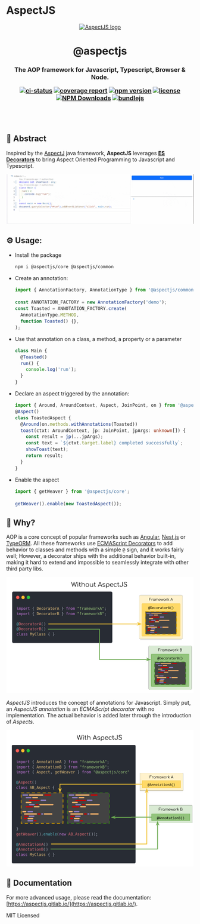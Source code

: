 # AspectJS

<p align="center"><a href="https://github.com/NicolasThierion/aspectjs"><img src="https://aspectjs.gitlab.io/logo.png" alt="AspectJS logo" height="140"/></a></p>
<h1 align="center">@aspectjs</h1>

<h3 align="center">The AOP framework for Javascript, Typescript, Browser & Node.</p>

<p align="center">

[![ci-status]](https://gitlab.com/aspectjs/aspectjs)
[![coverage report]](https://gitlab.com/aspectjs/aspectjs/-/commits/main)
[![npm version]](https://www.npmjs.com/package/@aspectjs/core)
[![license]](https://www.npmjs.com/package/@aspectjs/core)
[![NPM Downloads]](https://www.npmjs.com/package/@aspectjs/core)
[![bundlejs]](https://bundlejs.com/?q=%40aspectjs%2Fcommon%2C%40aspectjs%2Fcore&treeshake=[*]%2C[*])
<!--[![Latest Release]](https://gitlab.com/aspectjs/aspectjs/-/releases)-->

</p><br/><br/>

## 📜 Abstract

Inspired by the [AspectJ](https://www.eclipse.org/aspectj/) java framework,
**AspectJS** leverages **[ES Decorators](https://github.com/tc39/proposal-decorators)** to bring
Aspect Oriented Programming to Javascript and Typescript.

![demo-gif]


## ⚙️ Usage:

- Install the package
  ```bash
  npm i @aspectjs/core @aspectjs/common
  ```
- Create an annotation:

  ```ts
  import { AnnotationFactory, AnnotationType } from '@aspectjs/common';

  const ANNOTATION_FACTORY = new AnnotationFactory('demo');
  const Toasted = ANNOTATION_FACTORY.create(
    AnnotationType.METHOD,
    function Toasted() {},
  );
  ```

- Use that annotation on a class, a method, a property or a parameter
  ```ts
  class Main {
    @Toasted()
    run() {
      console.log('run');
    }
  }
  ```
- Declare an aspect triggered by the annotation:
  ```ts
  import { Around, AroundContext, Aspect, JoinPoint, on } from '@aspectjs/core';
  @Aspect()
  class ToastedAspect {
    @Around(on.methods.withAnnotations(Toasted))
    toast(ctxt: AroundContext, jp: JoinPoint, jpArgs: unknown[]) {
      const result = jp(...jpArgs);
      const text = `${ctxt.target.label} completed successfully`;
      showToast(text);
      return result;
    }
  }
  ```
- Enable the aspect

  ```ts
  import { getWeaver } from '@aspectjs/core';

  getWeaver().enable(new ToastedAspect());
  ```

## 🚀 Why?

AOP is a core concept of popular frameworks such as [Angular](https://angular.io/), [Nest.js](https://nestjs.com/) or [TypeORM](https://github.com/typeorm/typeorm). All these frameworks use [ECMAScript Decorators](https://github.com/tc39/proposal-decorators) to add behavior to classes and methods with a simple `@` sign, and it works fairly well; However, a decorator ships with the additional behavior built-in, making it hard to extend and impossible to seamlessly integrate with other third party libs.

![without-aspectjs]

_AspectJS_ introduces the concept of annotations for Javascript. Simply put, an _AspectJS annotation_ is an _ECMAScript decorator_ with no implementation. The actual behavior is added later through the introduction of _Aspects_.

![with-aspectjs]

## 🔗 Documentation

For more advanced usage, please read the documentation: [https://aspectjs.gitlab.io/](https://aspectjs.gitlab.io/).

MIT Licensed

[coverage report]: https://gitlab.com/aspectjs/aspectjs/badges/main/coverage.svg?job=coverage
[ci-status]: https://gitlab.com/aspectjs/aspectjs/badges/main/pipeline.svg
[Latest Release]: https://gitlab.com/aspectjs/aspectjs/-/badges/release.svg
[npm version]: https://img.shields.io/npm/v/@aspectjs/core.svg
[license]: https://img.shields.io/npm/l/@aspectjs/core.svg
[NPM Downloads]: https://img.shields.io/npm/dm/@aspectjs/common.svg
[demo-gif]: https://raw.githubusercontent.com/NicolasThierion/aspectjs/HEAD/.assets/demo.gif
[with-aspectjs]: https://raw.githubusercontent.com/NicolasThierion/aspectjs/HEAD/.assets/with-aspectjs.png
[without-aspectjs]: https://raw.githubusercontent.com/NicolasThierion/aspectjs/HEAD/.assets/without-aspectjs.png
[bundlejs]: https://deno.bundlejs.com/badge?q=@aspectjs/common,@aspectjs/core&treeshake=[*],[*]
